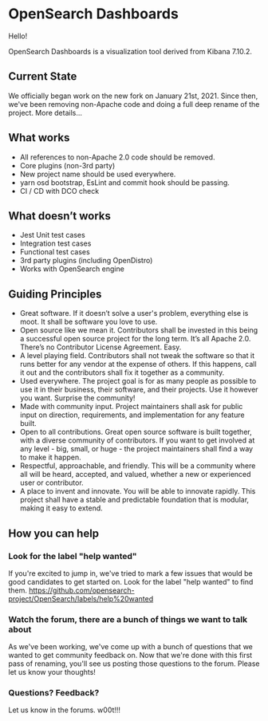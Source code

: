 # OpenSearch Dashboards

Hello!

OpenSearch Dashboards is a visualization tool derived from Kibana 7.10.2.

## Current State

We officially began work on the new fork on January 21st, 2021. Since then, we've been removing non-Apache code and doing a full deep rename of the project. More details...

## What works

* All references to non-Apache 2.0 code should be removed.
* Core plugins (non-3rd party)
* New project name should be used everywhere.
* yarn osd bootstrap, EsLint and commit hook should be passing.
* CI / CD with DCO check

## What doesn’t works

* Jest Unit test cases
* Integration test cases
* Functional test cases
* 3rd party plugins (including OpenDistro)
* Works with OpenSearch engine

## Guiding Principles

* Great software. If it doesn’t solve a user's problem, everything else is moot. It shall be software you love to use.
* Open source like we mean it. Contributors shall be invested in this being a successful open source project for the long term. It’s all Apache 2.0. There’s no Contributor License Agreement. Easy.
* A level playing field. Contributors shall not tweak the software so that it runs better for any vendor at the expense of others. If this happens, call it out and the contributors shall fix it together as a community.
* Used everywhere. The project goal is for as many people as possible to use it in their business, their software, and their projects. Use it however you want. Surprise the community!
* Made with community input. Project maintainers shall ask for public input on direction, requirements, and implementation for any feature built.
* Open to all contributions. Great open source software is built together, with a diverse community of contributors. If you want to get involved at any level - big, small, or huge - the project maintainers shall find a way to make it happen.
* Respectful, approachable, and friendly. This will be a community where all will be heard, accepted, and valued, whether a new or experienced user or contributor.
* A place to invent and innovate. You will be able to innovate rapidly. This project shall have a stable and predictable foundation that is modular, making it easy to extend.

## How you can help

### Look for the label "help wanted"

If you're excited to jump in, we've tried to mark a few issues that would be good candidates to get started on. Look for the label "help wanted" to find them. https://github.com/opensearch-project/OpenSearch/labels/help%20wanted

### Watch the forum, there are a bunch of things we want to talk about

As we've been working, we've come up with a bunch of questions that we wanted to get community feedback on. Now that we're done with this first pass of renaming, you'll see us posting those questions to the forum. Please let us know your thoughts!

### Questions? Feedback?

Let us know in the forums. w00t!!!